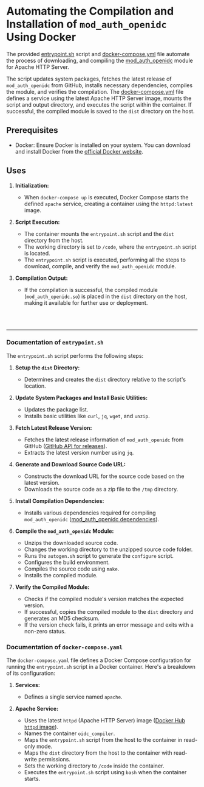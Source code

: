 # Automating the Compilation and Installation of `mod_auth_openidc` Using Docker

The provided [entrypoint.sh](/entrypoint.sh) script and [docker-compose.yml](/docker-compose.yml) file automate the process of downloading, and compiling the [mod_auth_openidc](https://github.com/zmartzone/mod_auth_openidc) module for Apache HTTP Server. 

The script updates system packages, fetches the latest release of `mod_auth_openidc` from GitHub, installs necessary dependencies, compiles the module, and verifies the compilation. The [docker-compose.yml](/docker-compose.yml) file defines a service using the latest Apache HTTP Server image, mounts the script and output directory, and executes the script within the container. If successful, the compiled module is saved to the `dist` directory on the host.

## Prerequisites

- Docker: 
    Ensure Docker is installed on your system. You can download and install Docker from the [official Docker website](https://docs.docker.com/get-docker/).

## Uses
1. **Initialization:**
   - When `docker-compose up` is executed, Docker Compose starts the defined `apache` service, creating a container using the `httpd:latest` image.

2. **Script Execution:**
   - The container mounts the `entrypoint.sh` script and the `dist` directory from the host.
   - The working directory is set to `/code`, where the `entrypoint.sh` script is located.
   - The `entrypoint.sh` script is executed, performing all the steps to download, compile, and verify the `mod_auth_openidc` module.

3. **Compilation Output:**
   - If the compilation is successful, the compiled module (`mod_auth_openidc.so`) is placed in the `dist` directory on the host, making it available for further use or deployment.
<br>
<br>
<hr>

### Documentation of `entrypoint.sh`

The `entrypoint.sh` script performs the following steps:

1. **Setup the `dist` Directory:**
   - Determines and creates the `dist` directory relative to the script's location.

2. **Update System Packages and Install Basic Utilities:**
   - Updates the package list.
   - Installs basic utilities like `curl`, `jq`, `wget`, and `unzip`.

3. **Fetch Latest Release Version:**
   - Fetches the latest release information of `mod_auth_openidc` from GitHub ([GitHub API for releases](https://developer.github.com/v3/repos/releases/)).
   - Extracts the latest version number using `jq`.

4. **Generate and Download Source Code URL:**
   - Constructs the download URL for the source code based on the latest version.
   - Downloads the source code as a zip file to the `/tmp` directory.

5. **Install Compilation Dependencies:**
   - Installs various dependencies required for compiling `mod_auth_openidc` ([mod_auth_openidc dependencies](https://github.com/zmartzone/mod_auth_openidc#build)).

6. **Compile the `mod_auth_openidc` Module:**
   - Unzips the downloaded source code.
   - Changes the working directory to the unzipped source code folder.
   - Runs the `autogen.sh` script to generate the `configure` script.
   - Configures the build environment.
   - Compiles the source code using `make`.
   - Installs the compiled module.

7. **Verify the Compiled Module:**
   - Checks if the compiled module's version matches the expected version.
   - If successful, copies the compiled module to the `dist` directory and generates an MD5 checksum.
   - If the version check fails, it prints an error message and exits with a non-zero status.


### Documentation of  `docker-compose.yaml`

The `docker-compose.yaml` file defines a Docker Compose configuration for running the `entrypoint.sh` script in a Docker container. Here's a breakdown of its configuration:

1. **Services:**
   - Defines a single service named `apache`.

2. **Apache Service:**
   - Uses the latest `httpd` (Apache HTTP Server) image ([Docker Hub `httpd` image](https://hub.docker.com/_/httpd)).
   - Names the container `oidc_compiler`.
   - Maps the `entrypoint.sh` script from the host to the container in read-only mode.
   - Maps the `dist` directory from the host to the container with read-write permissions.
   - Sets the working directory to `/code` inside the container.
   - Executes the `entrypoint.sh` script using `bash` when the container starts.
